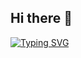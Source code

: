 ## Hi there 👋

[![Typing SVG](https://readme-typing-svg.herokuapp.com?color=%2336BCF7&lines=This+is+Surya+Teja)](https://git.io/typing-svg)
